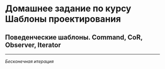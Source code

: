# Домашнее задание по курсу Шаблоны проектирования
## Поведенческие шаблоны. Command, CoR, Observer, Iterator
***
*Бесконечная итерация*